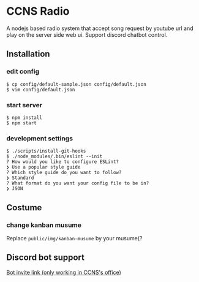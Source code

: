 CCNS Radio
===

A nodejs based radio system that accept song request by youtube url and play on the server side web ui. Support discord chatbot control.

Installation
---
### edit config
```
$ cp config/default-sample.json config/default.json
$ vim config/default.json
```
### start server
```
$ npm install 
$ npm start
```
### development settings
```
$ ./scripts/install-git-hooks
$ ./node_modules/.bin/eslint --init
? How would you like to configure ESLint?
❯ Use a popular style guide
? Which style guide do you want to follow?
❯ Standard
? What format do you want your config file to be in?
❯ JSON
```

Costume
---
### change kanban musume
Replace `public/img/kanban-musume` by your musume(?

Discord bot support
---
[Bot invite link (only working in CCNS's office)](https://discordapp.com/oauth2/authorize?client_id=366233585684054026&scope=bot)
